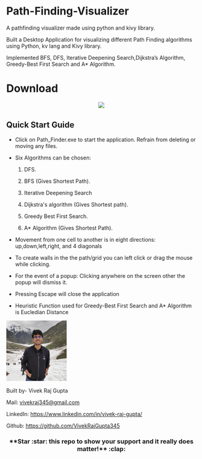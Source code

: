 # Path-Finding-Visualizer
A pathfinding visualizer made using python and kivy library. 

Built a Desktop Application for visualizing different Path Finding algorithms using Python, kv lang and Kivy library.

Implemented BFS, DFS, Iterative Deepening Search,Dijkstra’s Algorithm, Greedy-Best First Search and A* Algorithm.

# Download

<p align="center"><a href="https://drive.google.com/drive/folders/16dmCk5kYy-zJ4xGf-nLcSl73oV1msO8s?usp=sharing"><img src="https://github.com/mukul500/AnimeXStream/blob/dev/meta/android/download.png"></a></p> 

## Quick Start Guide
* Click on Path_Finder.exe to start the application.
Refrain from deleting or moving any files.
* Six Algorithms can be chosen:

   1) DFS.
   
   2) BFS (Gives Shortest Path).
   
   3) Iterative Deepening Search
   
   4) Dijkstra's algorithm (Gives Shortest path).
   
   5) Greedy Best First Search.
   
   6) A* Algorithm (Gives Shortest Path).
   
* Movement from one cell to another is in eight directions: up,down,left,right, and 4 diagonals

* To create walls in the the path/grid you can left click or drag the mouse while clicking.

* For the event of a popup:
  Clicking anywhere on the screen other the popup will dismiss it.
  
* Pressing Escape will close the application

* Heuristic Function used for Greedy-Best First Search and A* Algorithm is Eucledian Distance


<p align="left"><img src="/my_image.jpg" width=160></p>

Built by- Vivek Raj Gupta

Mail: vivekraj345@gmail.com

LinkedIn: https://www.linkedin.com/in/vivek-raj-gupta/

Github: https://github.com/VivekRajGupta345

<h3 align="center">**Star :star:  this repo to show your support and it really does matter!** :clap:</h4>
